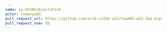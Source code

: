 ```yaml
---
name: sy-UCSBSubjectsForm
actor: simonyu01
pull_request_url: https://github.com/ucsb-cs156-w22/team03-w22-7pm-4/pull/55
pull_request_num: 55
---
```

